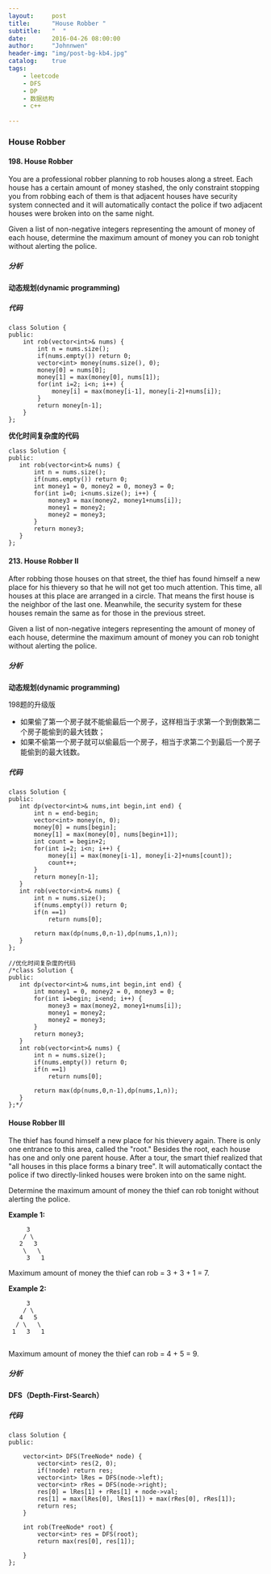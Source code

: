 ```yaml
---
layout:     post
title:      "House Robber "
subtitle:   "  "
date:       2016-04-26 08:00:00
author:     "Johnnwen"
header-img: "img/post-bg-kb4.jpg"
catalog:    true
tags:
    - leetcode
    - DFS
    - DP
    - 数据结构
    - c++
    
---
```



### House Robber

#### 198. House Robber

You are a professional robber planning to rob houses along a street. Each house has a certain amount of money stashed, the only constraint stopping you from robbing each of them is that adjacent houses have security system connected and it will automatically contact the police if two adjacent houses were broken into on the same night.

Given a list of non-negative integers representing the amount of money of each house, determine the maximum amount of money you can rob tonight without alerting the police.

##### 分析
**动态规划(dynamic programming)**

##### 代码

```
class Solution {  
public:  
    int rob(vector<int>& nums) {  
        int n = nums.size();
        if(nums.empty()) return 0;  
        vector<int> money(nums.size(), 0);  
        money[0] = nums[0];
        money[1] = max(money[0], nums[1]);
        for(int i=2; i<n; i++) {  
            money[i] = max(money[i-1], money[i-2]+nums[i]);  
        }  
        return money[n-1];  
    }  
}; 

```
**优化时间复杂度的代码**

 ```
 class Solution {  
public:  
    int rob(vector<int>& nums) { 
        int n = nums.size();
        if(nums.empty()) return 0;  
        int money1 = 0, money2 = 0, money3 = 0;  
        for(int i=0; i<nums.size(); i++) {  
            money3 = max(money2, money1+nums[i]);  
            money1 = money2;  
            money2 = money3;  
        }  
        return money3;  
    }  
};

 ```
 
#### 213. House Robber II 
 
After robbing those houses on that street, the thief has found himself a new place for his thievery so that he will not get too much attention. This time, all houses at this place are arranged in a circle. That means the first house is the neighbor of the last one. Meanwhile, the security system for these houses remain the same as for those in the previous street.

Given a list of non-negative integers representing the amount of money of each house, determine the maximum amount of money you can rob tonight without alerting the police.

##### 分析

**动态规划(dynamic programming)**

198题的升级版

* 如果偷了第一个房子就不能偷最后一个房子，这样相当于求第一个到倒数第二个房子能偷到的最大钱数；
* 如果不偷第一个房子就可以偷最后一个房子，相当于求第二个到最后一个房子能偷到的最大钱数。


##### 代码
 
 ```
 class Solution {  
public:  
    int dp(vector<int>& nums,int begin,int end) { 
        int n = end-begin;
        vector<int> money(n, 0); 
        money[0] = nums[begin];
        money[1] = max(money[0], nums[begin+1]);
        int count = begin+2;
        for(int i=2; i<n; i++) {  
            money[i] = max(money[i-1], money[i-2]+nums[count]);  
            count++;
        }  
        return money[n-1];  
    }  
    int rob(vector<int>& nums) { 
        int n = nums.size();
        if(nums.empty()) return 0;  
        if(n ==1)
            return nums[0];
        
        return max(dp(nums,0,n-1),dp(nums,1,n));  
    }  
}; 

//优化时间复杂度的代码
/*class Solution {  
public:  
    int dp(vector<int>& nums,int begin,int end) { 
        int money1 = 0, money2 = 0, money3 = 0;  
        for(int i=begin; i<end; i++) {  
            money3 = max(money2, money1+nums[i]);  
            money1 = money2;  
            money2 = money3;  
        }  
        return money3;  
    }  
    int rob(vector<int>& nums) { 
        int n = nums.size();
        if(nums.empty()) return 0;  
        if(n ==1)
            return nums[0];
        
        return max(dp(nums,0,n-1),dp(nums,1,n));  
    }  
};*/

```

#### House Robber III 

The thief has found himself a new place for his thievery again. There is only one entrance to this area, called the "root." Besides the root, each house has one and only one parent house. After a tour, the smart thief realized that "all houses in this place forms a binary tree". It will automatically contact the police if two directly-linked houses were broken into on the same night.

Determine the maximum amount of money the thief can rob tonight without alerting the police.

**Example 1:**

```
     3
    / \
   2   3
    \   \ 
     3   1
```

Maximum amount of money the thief can rob = 3 + 3 + 1 = 7.

**Example 2:**

```
     3
    / \
   4   5
  / \   \ 
 1   3   1
 
```
 Maximum amount of money the thief can rob = 4 + 5 = 9.

##### 分析

**DFS（Depth-First-Search）**

##### 代码
```
class Solution {
public:

    vector<int> DFS(TreeNode* node) {  
        vector<int> res(2, 0);  
        if(!node) return res;  
        vector<int> lRes = DFS(node->left);  
        vector<int> rRes = DFS(node->right);  
        res[0] = lRes[1] + rRes[1] + node->val;  
        res[1] = max(lRes[0], lRes[1]) + max(rRes[0], rRes[1]);  
        return res;  
    }  
    
    int rob(TreeNode* root) {
        vector<int> res = DFS(root);  
        return max(res[0], res[1]);  
        
    }
};
```